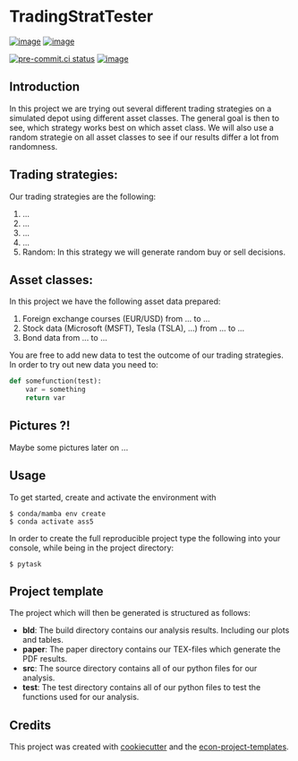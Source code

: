 # TradingStratTester

[![image](https://img.shields.io/github/actions/workflow/status/justinfranken/tradingstrattester/main.yml?branch=main)](https://github.com/justinfranken/tradingstrattester/actions?query=branch%3Amain)
[![image](https://codecov.io/gh/justinfranken/tradingstrattester/branch/main/graph/badge.svg)](https://codecov.io/gh/justinfranken/tradingstrattester)

[![pre-commit.ci status](https://results.pre-commit.ci/badge/github/justinfranken/tradingstrattester/main.svg)](https://results.pre-commit.ci/latest/github/justinfranken/tradingstrattester/main)
[![image](https://img.shields.io/badge/code%20style-black-000000.svg)](https://github.com/psf/black)

## Introduction

In this project we are trying out several different trading strategies on a simulated
depot using different asset classes. The general goal is then to see, which strategy
works best on which asset class. We will also use a random strategie on all asset
classes to see if our results differ a lot from randomness.

## Trading strategies:

Our trading strategies are the following:

1. ...
1. ...
1. ...
1. ...
1. Random: In this strategy we will generate random buy or sell decisions.

## Asset classes:

In this project we have the following asset data prepared:

1. Foreign exchange courses (EUR/USD) from ... to ...
1. Stock data (Microsoft (MSFT), Tesla (TSLA), ...) from ... to ...
1. Bond data from ... to ...

You are free to add new data to test the outcome of our trading strategies. In order to
try out new data you need to:

```python
def somefunction(test):
    var = something
    return var
```

## Pictures ?!

Maybe some pictures later on ...

## Usage

To get started, create and activate the environment with

```console
$ conda/mamba env create
$ conda activate ass5
```

In order to create the full reproducible project type the following into your console,
while being in the project directory:

```console
$ pytask
```

## Project template

The project which will then be generated is structured as follows:

- **bld**: The build directory contains our analysis results. Including our plots and
  tables.
- **paper**: The paper directory contains our TEX-files which generate the PDF results.
- **src**: The source directory contains all of our python files for our analysis.
- **test**: The test directory contains all of our python files to test the functions
  used for our analysis.

## Credits

This project was created with [cookiecutter](https://github.com/audreyr/cookiecutter)
and the
[econ-project-templates](https://github.com/OpenSourceEconomics/econ-project-templates).
